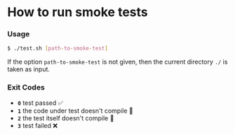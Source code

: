 # How to run smoke tests

### Usage
```sh
$ ./test.sh [path-to-smoke-test]
```
If the option `path-to-smoke-test` is not given, then the current directory
`./` is taken as input.
 
### Exit Codes

- **`0`** test passed :white_check_mark:
- **`1`** the code under test doesn't compile :hammer:
- **`2`** the test itself doesn't compile :gun:
- **`3`** test failed :x:
